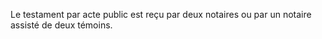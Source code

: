   
 Le testament par acte public est reçu par deux notaires ou par un notaire assisté de deux témoins.  

  
